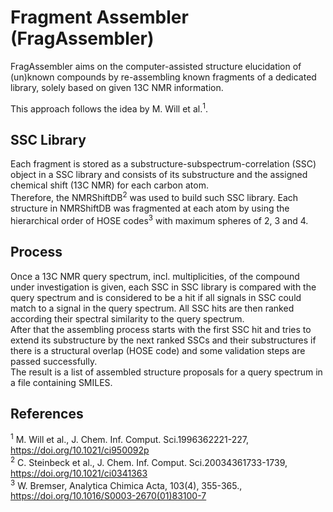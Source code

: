 # Fragment Assembler (FragAssembler)

FragAssembler aims on the computer-assisted structure elucidation of (un)known compounds by re-assembling 
known fragments of a dedicated library, solely based on given 13C NMR information. <br> 

This approach follows the idea by M. Will et al.<sup>1</sup>. 

## SSC Library 
 
Each fragment is stored as a substructure-subspectrum-correlation (SSC) object in a SSC library and 
consists of its substructure and the assigned chemical shift (13C NMR) for each carbon atom. <br>
Therefore, the NMRShiftDB<sup>2</sup> was used to build such SSC library. Each 
structure in NMRShiftDB was fragmented at each atom by using the hierarchical order of HOSE codes<sup>3</sup> 
with maximum spheres of 2, 3 and 4.

## Process 

Once a 13C NMR query spectrum, incl. multiplicities, of the compound under investigation is given, each SSC in SSC 
library is compared with the query spectrum and is considered to be a hit if all signals in SSC could match to a 
signal in the query spectrum. All SSC hits are then ranked according their spectral similarity to the query spectrum. <br> 
After that the assembling process starts with the first SSC hit and tries to extend its substructure by the 
next ranked SSCs and their substructures if there is a structural overlap (HOSE code) and 
some validation steps are passed successfully. <br>
The result is a list of assembled structure proposals for a query spectrum in a file containing SMILES.


## References 
<sup>1</sup> M. Will et al., J. Chem. Inf. Comput. Sci.1996362221-227, https://doi.org/10.1021/ci950092p <br>
<sup>2</sup> C. Steinbeck et al., J. Chem. Inf. Comput. Sci.20034361733-1739, https://doi.org/10.1021/ci0341363 <br>
<sup>3</sup> W. Bremser, Analytica Chimica Acta, 103(4), 355-365., https://doi.org/10.1016/S0003-2670(01)83100-7